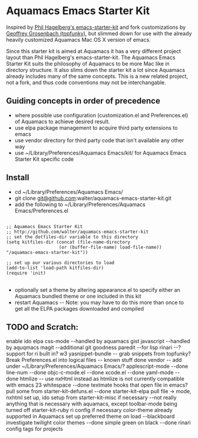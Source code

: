 # Aquamacs Emacs Starter Kit

Inspired by [Phil Hagelberg's emacs-starter-kit](http://github.com/technomancy/emacs-starter-kit/tree/master) and fork customizations by [Geoffrey Grosenbach (topfunky)](http://github.com/topfunky/emacs-starter-kit/tree/master), but slimmed down for use with the already heavily customized Aquamacs Mac OS X version of emacs.

Since this starter kit is aimed at Aquamacs it has a very different project layout than Phil Hagelberg's emacs-starter-kit. The Aquamacs Emacs Starter Kit suits the philosophy of Aquamacs to be more Mac like in directory structure. It also slims down the starter kit a lot since Aquamacs already includes many of the same concepts.  This is a new related project, not a fork, and thus code conventions may not be interchangable.

## Guiding concepts in order of precedence

* where possible use configuration (customization.el and Preferences.el) of Aquamacs to achieve desired result.
* use elpa package management to acquire third party extensions to emacs
* use vendor directory for third party code that isn't available any other way
* use ~/Library/Preferences/Aquamacs Emacs/kit/ for Aquamacs Emacs Starter Kit specific code

## Install

* cd ~/Library/Preferences/Aquamacs Emacs/
* git clone git@github.com:walter/aquamacs-emacs-starter-kit.git
* add the following to ~/Library/Preferences/Aquamacs Emacs/Preferences.el

<pre>
<code>
;; Aquamacs Emacs Starter Kit
;; http://github.com/walter/aquamacs-emacs-starter-kit
;; set the dotfiles-dir variable to this directory
(setq kitfiles-dir (concat (file-name-directory
                    (or (buffer-file-name) load-file-name)) "/aquamacs-emacs-starter-kit"))

;; set up our various directories to load
(add-to-list 'load-path kitfiles-dir)
(require 'init)
</code>
</pre>

* optionally set a theme by altering appearance.el to specify either an Aquamacs bundled theme or one included in this kit
* restart Aquamacs -- Note: you may have to do this more than once to get all the ELPA packages downloaded and compiled

## TODO and Scratch:

enable ido
elpa
        css-mode --handled by aquamacs
        gist
        javascript --handled by aquqmacs
        magit --additional git goodness
	paredit --for lisp
        rinari --? support for ri built in?
        w3
        yasnippet-bundle -- grab snippets from topfunky?
Break Preferences.el into logical files -- known stuff done
vendor -- add under ~/Library/Preferences/Aquamacs Emacs/?
       applescript-mode --done
       line-num --done
       objc-c-mode.el --done
       xcode.el --done
       yaml-mode --done
       htmlize -- use nxHtml instead as htmlize is not currently compatible with emacs 23
       whitespace --done
       textmate hooks that open file in emacs?
       pull some from starter-kit-defuns.el --done
       starter-kit-elpa
       pull file ->  mode, nxhtml set up, ido setup from
       starter-kit-misc if necessary --not really anything that is necessary with aquamacs, except toolbar-mode being turned off
       starter-kit-ruby ri config if necessary
color-theme already supported in Aquamacs
            set up preferred theme on load --blackboard
            investigate twilight
       color themes --done
       simple green on black --done
rinari config
      tags for projects

